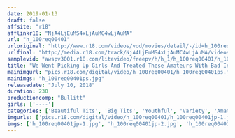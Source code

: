 ```yaml
---
date: 2019-01-13
draft: false
affsite: "r18"
afflinkr18: "NjA4LjEuMS4xLjAuMC4wLjAuMA"
url: "h_100req00401"
urloriginal: "http://www.r18.com/videos/vod/movies/detail/-/id=h_100req00401"
urlfinal: "http://media.r18.com/track/NjA4LjEuMS4xLjAuMC4wLjAuMA/videos/vod/movies/detail/-/id=h_100req00401"
samplevid: "awspv3001.r18.com/litevideo/freepv/h/h_1/h_100req00401/h_100req00401_dmb_w.mp4"
title: "We Went Picking Up Girls And Treated These Amateurs With Bad Intentions 6 We Have A Request! Would You Please Pussy Grind Us!? When These Rock Hard Raw Cocks Are Rubbing Up Against These Girls' Pussies, They Find Themselves Getting Dripping Wet, And That's When We Shove Our Cocks In To Their Slick And Slippery Cunts For A Raw Fucking Good Time!"
mainimgurl: "pics.r18.com/digital/video/h_100req00401/h_100req00401ps.jpg"
mainimgs: "h_100req00401ps.jpg"
releasedate: "July 10, 2018"
duration: 230
productioncomp: "Bullitt"
girls: ['----']
categories: ['Beautiful Tits', 'Big Tits', 'Youthful', 'Variety', 'Amateur', 'Cowgirl', 'Creampie', 'Hi-Def']
imgurls: ['pics.r18.com/digital/video/h_100req00401/h_100req00401jp-1.jpg', 'pics.r18.com/digital/video/h_100req00401/h_100req00401jp-2.jpg', 'pics.r18.com/digital/video/h_100req00401/h_100req00401jp-3.jpg', 'pics.r18.com/digital/video/h_100req00401/h_100req00401jp-4.jpg', 'pics.r18.com/digital/video/h_100req00401/h_100req00401jp-5.jpg', 'pics.r18.com/digital/video/h_100req00401/h_100req00401jp-6.jpg', 'pics.r18.com/digital/video/h_100req00401/h_100req00401jp-7.jpg', 'pics.r18.com/digital/video/h_100req00401/h_100req00401jp-8.jpg', 'pics.r18.com/digital/video/h_100req00401/h_100req00401jp-9.jpg', 'pics.r18.com/digital/video/h_100req00401/h_100req00401jp-10.jpg', 'pics.r18.com/digital/video/h_100req00401/h_100req00401jp-11.jpg', 'pics.r18.com/digital/video/h_100req00401/h_100req00401jp-12.jpg', 'pics.r18.com/digital/video/h_100req00401/h_100req00401jp-13.jpg', 'pics.r18.com/digital/video/h_100req00401/h_100req00401jp-14.jpg', 'pics.r18.com/digital/video/h_100req00401/h_100req00401jp-15.jpg', 'pics.r18.com/digital/video/h_100req00401/h_100req00401jp-16.jpg', 'pics.r18.com/digital/video/h_100req00401/h_100req00401jp-17.jpg', 'pics.r18.com/digital/video/h_100req00401/h_100req00401jp-18.jpg', 'pics.r18.com/digital/video/h_100req00401/h_100req00401jp-19.jpg', 'pics.r18.com/digital/video/h_100req00401/h_100req00401jp-20.jpg']
imgs: ['h_100req00401jp-1.jpg', 'h_100req00401jp-2.jpg', 'h_100req00401jp-3.jpg', 'h_100req00401jp-4.jpg', 'h_100req00401jp-5.jpg', 'h_100req00401jp-6.jpg', 'h_100req00401jp-7.jpg', 'h_100req00401jp-8.jpg', 'h_100req00401jp-9.jpg', 'h_100req00401jp-10.jpg', 'h_100req00401jp-11.jpg', 'h_100req00401jp-12.jpg', 'h_100req00401jp-13.jpg', 'h_100req00401jp-14.jpg', 'h_100req00401jp-15.jpg', 'h_100req00401jp-16.jpg', 'h_100req00401jp-17.jpg', 'h_100req00401jp-18.jpg', 'h_100req00401jp-19.jpg', 'h_100req00401jp-20.jpg']
---
```

